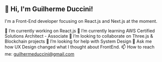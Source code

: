 ## 👋 Hi, I'm Guilherme Duccini!

I'm a Front-End developer focusing on React.js and Next.js at the moment.

🔭 I’m currently working on React.js
🌱 I’m currently learning AWS Certified Solutions Architect - Associate
👯 I’m looking to collaborate on Three.js & Blockchain projects
🤔 I’m looking for help with System Design
💬 Ask me how UX Design changed what I thought about FrontEnd.
📫 How to reach me: guilhermeduccini@gmail.com
